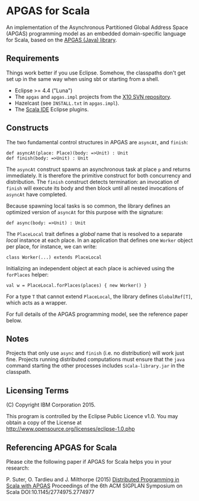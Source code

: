 APGAS for Scala
===

An implementation of the Asynchronous Partitioned Global Address Space (APGAS) programming model as an embedded domain-specific language for Scala, based on the [APGAS (Java) library](http://x10-lang.org/software/download-apgas/latest-apgas-release.html).

Requirements
---

Things work better if you use Eclipse. Somehow, the classpaths don't get set up
in the same way when using sbt or starting from a shell.

- Eclipse >= 4.4 ("Luna")
- The `apgas` and `apgas.impl` projects from the [X10 SVN
  repository](http://sourceforge.net/p/x10/code/HEAD/tree/trunk/).
- Hazelcast (see `INSTALL.txt` in `apgas.impl`).
- The [Scala IDE](http://scala-ide.org/download/current.html) Eclipse plugins.

Constructs
---

The two fundamental control structures in APGAS are `asyncAt`, and `finish`:

    def asyncAt(place: Place)(body: =>Unit) : Unit
    def finish(body: =>Unit) : Unit

The `asyncAt` construct spawns an asynchronous task at place `p` and returns immediately. It is therefore the primitive construct for both concurrency and distribution. The `finish` construct detects termination: an invocation of `finish` will execute its body and then block until all nested invocations of `asyncAt` have completed.

Because spawning local tasks is so common, the library defines an optimized version of `asyncAt` for this purpose with the signature:

    def async(body: =>Unit) : Unit

The `PlaceLocal` trait defines a *global* name that is resolved to a separate *local* instance at each place. In an application that defines one `Worker` object per place, for instance, we can write:

    class Worker(...) extends PlaceLocal

Initializing an independent object at each place is achieved using the `forPlaces` helper:

    val w = PlaceLocal.forPlaces(places) { new Worker() }

For a type `T` that cannot extend `PlaceLocal`, the library defines `GlobalRef[T]`, which acts as a wrapper.

For full details of the APGAS programming model, see the reference paper below.

Notes
---

Projects that only use `async` and `finish` (i.e. no distribution) will work just fine. Projects running distributed computations must ensure that the `java` command starting the other processes includes `scala-library.jar` in the classpath.

Licensing Terms
---------------
(C) Copyright IBM Corporation 2015.

This program is controlled by the Eclipse Public Licence v1.0.
You may obtain a copy of the License at
    http://www.opensource.org/licenses/eclipse-1.0.php

Referencing APGAS for Scala
---

Please cite the following paper if APGAS for Scala helps you in your research:

P. Suter, O. Tardieu and J. Milthorpe (2015)
[Distributed Programming in Scala with APGAS](http://dl.acm.org/citation.cfm?doid=2774975.2774977)
Proceedings of the 6th ACM SIGPLAN Symposium on Scala
DOI:10.1145/2774975.2774977
